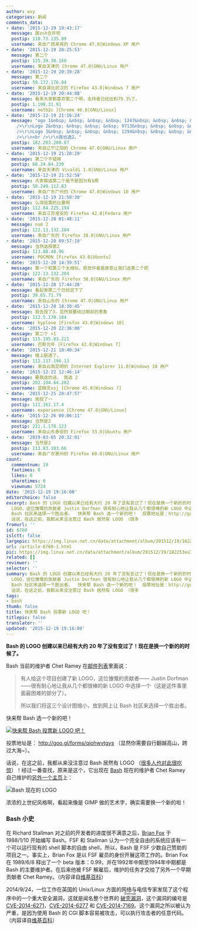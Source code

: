 ```yaml
---
author: wxy
categories: 新闻
comments_data:
- date: '2015-12-19 19:43:17'
  message: 跟zsh合并吧
  postip: 110.73.135.89
  username: 来自广西来宾的 Chrome 47.0|Windows XP 用户
- date: '2015-12-19 20:25:53'
  message: 第二个
  postip: 125.39.30.160
  username: 来自天津的 Chrome 47.0|GNU/Linux 用户
- date: '2015-12-19 20:39:28'
  message: 第二个
  postip: 59.172.176.84
  username: 来自湖北武汉的 Firefox 43.0|Windows 7 用户
- date: '2015-12-19 20:44:08'
  message: 看来大家都喜欢第二个啊，支持者已经达到79.3%了。
  postip: 1.198.31.91
  username: netb2c [Chrome 46.0|GNU/Linux]
- date: '2015-12-19 21:16:24'
  message: "ogo 1&nbsp; &nbsp; &nbsp; &nbsp; 1247&nbsp; &nbsp; &nbsp; &nbsp; 10.2%<br
    />\r\nLogo 2&nbsp; &nbsp; &nbsp; &nbsp; 9713&nbsp; &nbsp; &nbsp; &nbsp; 79.3%<br
    />\r\nLogo 3&nbsp; &nbsp; &nbsp; &nbsp; 1294&nbsp; &nbsp; &nbsp; &nbsp; 10.6%<br
    />\r\n<br />\r\n我也选2。"
  postip: 182.203.200.87
  username: 来自辽宁辽阳的 Chrome 47.0|GNU/Linux 用户
- date: '2015-12-19 21:20:29'
  message: 第二个不错呀
  postip: 60.24.84.239
  username: 来自天津的 Vivaldi 1.0|GNU/Linux 用户
- date: '2015-12-19 21:52:58'
  message: 大家都选第二个是不是因为有$啊
  postip: 58.249.112.83
  username: 来自广东广州的 Chrome 47.0|Windows 10 用户
- date: '2015-12-19 21:58:30'
  message: 么得投票的比要啊
  postip: 112.84.225.194
  username: 来自江苏淮安的 Firefox 42.0|Fedora 用户
- date: '2015-12-20 01:48:11'
  message: num 2
  postip: 122.13.132.204
  username: 来自广东的 Firefox 38.0|GNU/Linux 用户
- date: '2015-12-20 09:57:19'
  message: 当然选择第2
  postip: 113.88.48.96
  username: POCMON [Firefox 43.0|Ubuntu]
- date: '2015-12-20 14:39:51'
  message: 第一个和第三个太相似，感觉作者是故意让我们选第二个把
  postip: 122.13.132.204
  username: 来自广东的 Firefox 38.0|GNU/Linux 用户
- date: '2015-12-20 17:44:28'
  message: 看起来第二个已经定下了
  postip: 39.65.71.79
  username: 来自山东的 Chrome 47.0|GNU/Linux 用户
- date: '2015-12-20 18:30:45'
  message: 我去投了3，显然我要绕过眼前的表象
  postip: 112.5.170.184
  username: hyplove [Firefox 43.0|Windows 10]
- date: '2015-12-20 22:36:00'
  message: 第二个 +1
  postip: 115.195.83.221
  username: 巴斯光年 [Firefox 42.0|Windows 7]
- date: '2015-12-21 10:40:34'
  message: 楼上剧透了。
  postip: 112.117.196.13
  username: 来自云南昆明的 Internet Explorer 11.0|Windows 10 用户
- date: '2015-12-22 12:46:14'
  message: 要我选的话， 我选 2
  postip: 202.104.64.202
  username: 蓝精灵xsj [Chrome 45.0|Windows 7]
- date: '2015-12-25 20:47:57'
  message: 我投了一
  postip: 111.161.17.4
  username: experience [Chrome 47.0|GNU/Linux]
- date: '2015-12-26 00:06:11'
  message: 当然是2
  postip: 221.1.178.123
  username: 来自山东泰安的 Firefox 33.0|Ubuntu 用户
- date: '2019-03-05 20:32:01'
  message: 当然是2
  postip: 113.83.103.66
  username: 来自广东惠州的 Firefox 60.0|GNU/Linux 用户
count:
  commentnum: 19
  favtimes: 0
  likes: 0
  sharetimes: 0
  viewnum: 5724
date: '2015-12-19 19:16:00'
editorchoice: false
excerpt: Bash 的 LOGO 创建以来已经有大约 20 年了没有变过了！现在是换一个新的的时候了。 Bash 当前的维护者Chet Ramey 在邮件列表里面说：  有人给这个项目创建新
  LOGO，这位慷慨的贡献者 Justin Dorfman 很有耐心地让我从几个都很棒的新 LOGO 中选择一个（这是这件事里面最困难的部分了）。 所以我们将这三个设计图缩小，放到网上让
  Bash 社区来选择一个胜出者。  快来帮 Bash 选一个新的吧！  投票地址是：http://goo.gl/forms/qjohwvtgys（显然你需要自行翻越高山，跨过大海~）。
  话说，在这之前，我都从来没注意过 Bash 居然有 LOGO （很多
fromurl: ''
id: 6760
islctt: false
largepic: https://img.linux.net.cn/data/attachment/album/201512/19/182253xu34s6lua1sq8esz.png
url: /article-6760-1.html
pic: https://img.linux.net.cn/data/attachment/album/201512/19/182253xu34s6lua1sq8esz.png.thumb.jpg
related: []
reviewer: ''
selector: ''
summary: Bash 的 LOGO 创建以来已经有大约 20 年了没有变过了！现在是换一个新的的时候了。 Bash 当前的维护者Chet Ramey 在邮件列表里面说：  有人给这个项目创建新
  LOGO，这位慷慨的贡献者 Justin Dorfman 很有耐心地让我从几个都很棒的新 LOGO 中选择一个（这是这件事里面最困难的部分了）。 所以我们将这三个设计图缩小，放到网上让
  Bash 社区来选择一个胜出者。  快来帮 Bash 选一个新的吧！  投票地址是：http://goo.gl/forms/qjohwvtgys（显然你需要自行翻越高山，跨过大海~）。
  话说，在这之前，我都从来没注意过 Bash 居然有 LOGO （很多
tags:
- bash
thumb: false
title: 快来帮 Bash 投票新 LOGO 吧！
titlepic: false
translator: ''
updated: '2015-12-19 19:16:00'
---
```


**Bash 的 LOGO 创建以来已经有大约 20 年了没有变过了！现在是换一个新的的时候了。**


Bash 当前的维护者 Chet Ramey 在[邮件列表](https://lists.gnu.org/archive/html/bug-bash/2015-12/msg00116.html)里面说：



> 
> 有人给这个项目创建了新 LOGO，这位慷慨的贡献者—— Justin Dorfman ——很有耐心地让我从几个都很棒的新 LOGO 中选择一个（这是这件事里面最困难的部分了）。
> 
> 
> 所以我们将这三个设计图缩小，放到网上让 Bash 社区来选择一个胜出者。 
> 
> 
> 


快来帮 Bash 选一个新的吧！


[![快来帮 Bash 投票新 LOGO 吧！](/data/attachment/album/201512/19/182253xu34s6lua1sq8esz.png)](http://imgur.com/RTK89fX)


投票地址是： <http://goo.gl/forms/qjohwvtgys> （显然你需要自行翻越高山，跨过大海~）。


话说，在这之前，我都从来没注意过 Bash 居然有 LOGO （[很多人也对此很吃惊](https://www.reddit.com/r/linux/comments/3x86e7/vote_for_a_new_bash_logo/)）！经过一番查找，原来是这个，它出现在 [Bash](https://www.gnu.org/software/bash/) 现在的维护者 Chet Ramey 自己维护的[另外一个主页](http://tiswww.case.edu/php/chet/bash/bashtop.html)上：


![Bash 现在的 LOGO](/data/attachment/album/201512/19/191639twuxwdhxati1a1ab.jpg)


浓浓的上世纪风格啊，看起来像是 GIMP 做的艺术字，确实需要换一个新的啦！


### Bash 小史


在 Richard Stallman 对之前的开发者的进度很不满意之后，[Brian Fox](https://en.wikipedia.org/wiki/Brian_Fox_(computer_programmer) "Brian Fox (computer programmer)") 于 1988/1/10 开始编写 Bash。FSF 和 Stallman 认为一个完全自由的系统应该有一个可以运行现有的 shell 脚本的自由 shell，所以，Bash 是 FSF 少数自己赞助的项目之一。事实上，Brian Fox 是以 FSF 雇员的身份开展这项工作的。Brian Fox 在 1989/6/8 释出了一个 beta 版本：0.99，并在1992年中期至1994年中期都是 Bash 的主要维护者。在后来他被 FSF 解雇后，维护的任务才交给了另外一个早期贡献者 Chet Ramey。（内容译自[维基百科](https://en.wikipedia.org/wiki/Bash_(Unix_shell)#History)）


2014/9/24，一位工作在英国的 Unix/Linux 方面的网络与电信专家发现了这个程序中的一个重大安全漏洞，这就是闻名整个世界的<ruby> <a href="https://en.wikipedia.org/wiki/Shellshock_(software_bug)">  破壳漏洞 </a> <rp>  （ </rp> <rt>  Shellcode </rt> <rp>  ） </rp></ruby>，这个漏洞的编号是 [CVE-2014-6271](http://cve.mitre.org/cgi-bin/cvename.cgi?name=CVE-2014-6271)，[CVE-2014-6277](https://cve.mitre.org/cgi-bin/cvename.cgi?name=2014-6277) 和 [CVE-2014-7169](http://cve.mitre.org/cgi-bin/cvename.cgi?name=CVE-2014-7169)。这个漏洞之所以被认为严重，是因为使用 Bash 的 CGI 脚本容易被攻击，可以执行攻击者的任意代码。（内容译自[维基百科](https://en.wikipedia.org/wiki/Bash_(Unix_shell)#History)）